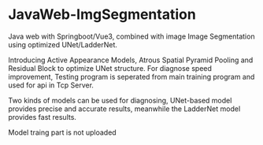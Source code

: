 # JavaWeb-ImgSegmentation

Java web with Springboot/Vue3, combined with image Image Segmentation using optimized UNet/LadderNet.

Introducing Active Appearance Models, Atrous Spatial Pyramid Pooling and Residual Block to optimize UNet structure. For diagnose speed improvement, Testing program is seperated from main training program and used for api in Tcp Server.

Two kinds of models can be used for diagnosing, UNet-based model provides precise and accurate results, meanwhile the LadderNet model provides fast results.

Model traing part is not uploaded
